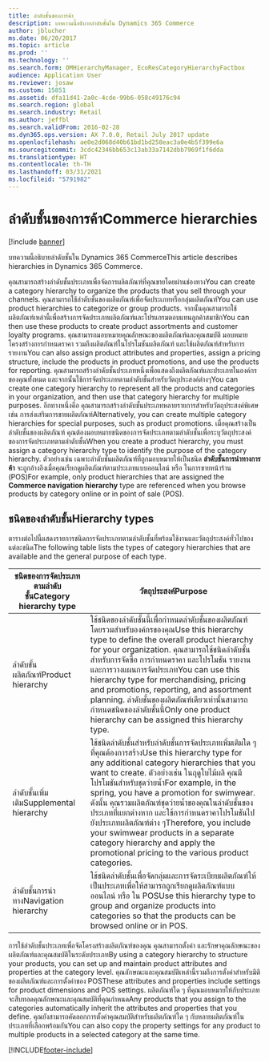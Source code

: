 ```yaml
---
title: ลำดับชั้นของการค้า
description: บทความนี้อธิบายลำดับชั้นใน Dynamics 365 Commerce
author: jblucher
ms.date: 06/20/2017
ms.topic: article
ms.prod: ''
ms.technology: ''
ms.search.form: OMHierarchyManager, EcoResCategoryHierarchyFactbox
audience: Application User
ms.reviewer: josaw
ms.custom: 15851
ms.assetid: dfa11d41-2a0c-4cde-99b6-058c49176c94
ms.search.region: global
ms.search.industry: Retail
ms.author: jeffbl
ms.search.validFrom: 2016-02-28
ms.dyn365.ops.version: AX 7.0.0, Retail July 2017 update
ms.openlocfilehash: ae0e2d068d40b61bd1bd258eac3a0e4b5f399e6a
ms.sourcegitcommit: 3cdc42346bb653c13ab33a7142dbb7969f1f6dda
ms.translationtype: HT
ms.contentlocale: th-TH
ms.lasthandoff: 03/31/2021
ms.locfileid: "5791982"
---
```

# <a name="commerce-hierarchies"></a><span data-ttu-id="08efe-103">ลำดับชั้นของการค้า</span><span class="sxs-lookup"><span data-stu-id="08efe-103">Commerce hierarchies</span></span>

[!include [banner](includes/banner.md)]

<span data-ttu-id="08efe-104">บทความนี้อธิบายลำดับชั้นใน Dynamics 365 Commerce</span><span class="sxs-lookup"><span data-stu-id="08efe-104">This article describes hierarchies in Dynamics 365 Commerce.</span></span>

<span data-ttu-id="08efe-105">คุณสามารถสร้างลำดับชั้นประเภทเพื่อจัดการผลิตภัณฑ์ที่คุณขายโดยผ่านช่องทาง</span><span class="sxs-lookup"><span data-stu-id="08efe-105">You can create a category hierarchy to organize the products that you sell through your channels.</span></span> <span data-ttu-id="08efe-106">คุณสามารถใช้ลำดับชั้นของผลิตภัณฑ์เพื่อจัดประเภทหรือกลุ่มผลิตภัณฑ์</span><span class="sxs-lookup"><span data-stu-id="08efe-106">You can use product hierarchies to categorize or group products.</span></span> <span data-ttu-id="08efe-107">จากนั้นคุณสามารถใช้ผลิตภัณฑ์เหล่านี้เพื่อสร้างการจัดประเภทผลิตภัณฑ์และโปรแกรมตอบแทนลูกค้าสมาชิก</span><span class="sxs-lookup"><span data-stu-id="08efe-107">You can then use these products to create product assortments and customer loyalty programs.</span></span> <span data-ttu-id="08efe-108">คุณสามารถมอบหมายคุณลักษณะของผลิตภัณฑ์และคุณสมบัติ มอบหมายโครงสร้างการกำหนดราคา รวมถึงผลิตภัณฑ์ในโปรโมชันผลิตภัณฑ์ และใช้ผลิตภัณฑ์สำหรับการรายงาน</span><span class="sxs-lookup"><span data-stu-id="08efe-108">You can also assign product attributes and properties, assign a pricing structure, include the products in product promotions, and use the products for reporting.</span></span> <span data-ttu-id="08efe-109">คุณสามารถสร้างลำดับชั้นประเภทหนึ่งเพื่อแสดงถึงผลิตภัณฑ์และประเภทในองค์กรของคุณทั้งหมด และจากนั้นใช้การจัดประเภทตามลำดับชั้นสำหรับวัตถุประสงค์ต่างๆ</span><span class="sxs-lookup"><span data-stu-id="08efe-109">You can create one category hierarchy to represent all the products and categories in your organization, and then use that category hierarchy for multiple purposes.</span></span> <span data-ttu-id="08efe-110">อีกทางหนึ่งคือ คุณสามารถสร้างลำดับชั้นประเภทหลายรายการสำหรับวัตถุประสงค์พิเศษ เช่น การส่งเสริมการขายผลิตภัณฑ์</span><span class="sxs-lookup"><span data-stu-id="08efe-110">Alternatively, you can create multiple category hierarchies for special purposes, such as product promotions.</span></span> <span data-ttu-id="08efe-111">เมื่อคุณสร้างเป็นลำดับชั้นของผลิตภัณฑ์ คุณต้องมอบหมายชนิดของการจัดประเภทตามลำดับชั้นเพื่อระบุวัตถุประสงค์ของการจัดประเภทตามลำดับชั้น</span><span class="sxs-lookup"><span data-stu-id="08efe-111">When you create a product hierarchy, you must assign a category hierarchy type to identify the purpose of the category hierarchy.</span></span> <span data-ttu-id="08efe-112">ตัวอย่างเช่น เฉพาะลำดับชั้นผลิตภัณฑ์ที่ถูกมอบหมายให้เป็นชนิด **ลำดับชั้นการนำทางการค้า** จะถูกอ้างอิงเมื่อคุณเรียกดูผลิตภัณฑ์ตามประเภทแบบออนไลน์ หรือ ในการขายหน้าร้าน (POS)</span><span class="sxs-lookup"><span data-stu-id="08efe-112">For example, only product hierarchies that are assigned the **Commerce navigation hierarchy** type are referenced when you browse products by category online or in point of sale (POS).</span></span>

## <a name="hierarchy-types"></a><span data-ttu-id="08efe-113">ชนิดของลำดับชั้น</span><span class="sxs-lookup"><span data-stu-id="08efe-113">Hierarchy types</span></span>

<span data-ttu-id="08efe-114">ตารางต่อไปนี้แสดงรายการชนิดการจัดประเภทตามลำดับชั้นที่พร้อมใช้งานและวัตถุประสงค์ทั่วไปของแต่ละชนิด</span><span class="sxs-lookup"><span data-stu-id="08efe-114">The following table lists the types of category hierarchies that are available and the general purpose of each type.</span></span>

| <span data-ttu-id="08efe-115">ชนิดของการจัดประเภทตามลำดับชั้น</span><span class="sxs-lookup"><span data-stu-id="08efe-115">Category hierarchy type</span></span>       | <span data-ttu-id="08efe-116">วัตถุประสงค์</span><span class="sxs-lookup"><span data-stu-id="08efe-116">Purpose</span></span> |
|-------------------------------|---------|
| <span data-ttu-id="08efe-117">ลำดับขั้นผลิตภัณฑ์</span><span class="sxs-lookup"><span data-stu-id="08efe-117">Product hierarchy</span></span>      | <span data-ttu-id="08efe-118">ใช้ชนิดของลำดับชั้นนี้เพื่อกำหนดลำดับชั้นของผลิตภัณฑ์โดยรวมสำหรับองค์กรของคุณ</span><span class="sxs-lookup"><span data-stu-id="08efe-118">Use this hierarchy type to define the overall product hierarchy for your organization.</span></span> <span data-ttu-id="08efe-119">คุณสามารถใช้ชนิดลำดับชั้นสำหรับการจัดซื้อ การกำหนดราคา และโปรโมชัน รายงาน และการวางแผนการจัดประเภท</span><span class="sxs-lookup"><span data-stu-id="08efe-119">You can use this hierarchy type for merchandising, pricing and promotions, reporting, and assortment planning.</span></span> <span data-ttu-id="08efe-120">ลำดับชั้นของผลิตภัณฑ์เดียวเท่านั้นสามารถกำหนดชนิดของลำดับชั้นนี้</span><span class="sxs-lookup"><span data-stu-id="08efe-120">Only one product hierarchy can be assigned this hierarchy type.</span></span> |
| <span data-ttu-id="08efe-121">ลำดับชั้นเพิ่มเติม</span><span class="sxs-lookup"><span data-stu-id="08efe-121">Supplemental hierarchy</span></span> | <span data-ttu-id="08efe-122">ใช้ชนิดลำดับชั้นสำหรับลำดับชั้นการจัดประเภทเพิ่มเติมใด ๆ ที่คุณต้องการสร้าง</span><span class="sxs-lookup"><span data-stu-id="08efe-122">Use this hierarchy type for any additional category hierarchies that you want to create.</span></span> <span data-ttu-id="08efe-123">ตัวอย่างเช่น ในฤดูใบไม้ผลิ คุณมีโปรโมชันสำหรับชุดว่ายน้ำ</span><span class="sxs-lookup"><span data-stu-id="08efe-123">For example, in the spring, you have a promotion for swimwear.</span></span> <span data-ttu-id="08efe-124">ดังนั้น คุณรวมผลิตภัณฑ์ชุดว่ายน้ำของคุณในลำดับชั้นของประเภทที่แยกต่างหาก และใช้การกำหนดราคาโปรโมชันไปยังประเภทผลิตภัณฑ์ต่าง ๆ</span><span class="sxs-lookup"><span data-stu-id="08efe-124">Therefore, you include your swimwear products in a separate category hierarchy and apply the promotional pricing to the various product categories.</span></span> |
| <span data-ttu-id="08efe-125">ลำดับชั้นการนำทาง</span><span class="sxs-lookup"><span data-stu-id="08efe-125">Navigation hierarchy</span></span>   | <span data-ttu-id="08efe-126">ใช้ชนิดลำดับชั้นเพื่อจัดกลุ่มและการจัดระเบียบผลิตภัณฑ์ให้เป็นประเภทเพื่อให้สามารถถูกเรียกดูผลิตภัณฑ์แบบออนไลน์ หรือ ใน POS</span><span class="sxs-lookup"><span data-stu-id="08efe-126">Use this hierarchy type to group and organize products into categories so that the products can be browsed online or in POS.</span></span> |

<span data-ttu-id="08efe-127">การใช้ลำดับชั้นประเภทเพื่อจัดโครงสร้างผลิตภัณฑ์ของคุณ คุณสามารถตั้งค่า และรักษาคุณลักษณะของผลิตภัณฑ์และคุณสมบัติในระดับประเภท</span><span class="sxs-lookup"><span data-stu-id="08efe-127">By using a category hierarchy to structure your products, you can set up and maintain product attributes and properties at the category level.</span></span> <span data-ttu-id="08efe-128">คุณลักษณะและคุณสมบัติเหล่านี้รวมถึงการตั้งค่าสำหรับมิติของผลิตภัณฑ์และการตั้งค่าของ POS</span><span class="sxs-lookup"><span data-stu-id="08efe-128">These attributes and properties include settings for product dimensions and POS settings.</span></span> <span data-ttu-id="08efe-129">ผลิตภัณฑ์ใด ๆ ที่คุณมอบหมายให้กับประเภทจะสืบทอดคุณลักษณะและคุณสมบัติที่คุณกำหนด</span><span class="sxs-lookup"><span data-stu-id="08efe-129">Any products that you assign to the categories automatically inherit the attributes and properties that you define.</span></span> <span data-ttu-id="08efe-130">คุณยังสามารถคัดลอกการตั้งค่าคุณสมบัติสำหรับผลิตภัณฑ์ใด ๆ กับหลายผลิตภัณฑ์ในประเภทที่เลือกพร้อมกัน</span><span class="sxs-lookup"><span data-stu-id="08efe-130">You can also copy the property settings for any product to multiple products in a selected category at the same time.</span></span>


[!INCLUDE[footer-include](../includes/footer-banner.md)]